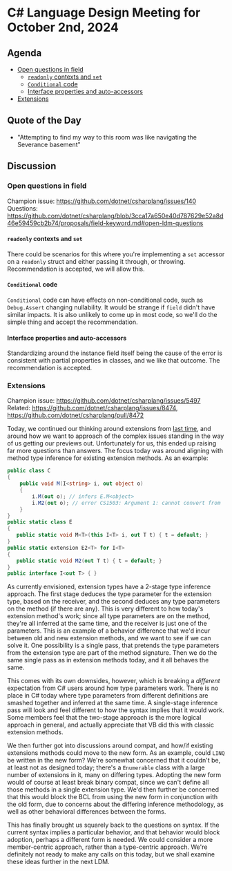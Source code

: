 # C# Language Design Meeting for October 2nd, 2024

## Agenda

- [Open questions in field](#open-questions-in-field)
    - [`readonly` contexts and `set`](#readonly-contexts-and-set)
    - [`Conditional` code](#conditional-code)
    - [Interface properties and auto-accessors](#interface-properties-and-auto-accessors)
- [Extensions](#extensions)

## Quote of the Day

- "Attempting to find my way to this room was like navigating the Severance basement"

## Discussion

### Open questions in field

Champion issue: https://github.com/dotnet/csharplang/issues/140  
Questions: https://github.com/dotnet/csharplang/blob/3cca17a650e40d787629e52a8d46e59459cb2b74/proposals/field-keyword.md#open-ldm-questions

#### `readonly` contexts and `set`

There could be scenarios for this where you're implementing a `set` accessor on a `readonly` struct and either passing it through, or throwing. Recommendation is accepted, we will
allow this.

#### `Conditional` code

`Conditional` code can have effects on non-conditional code, such as `Debug.Assert` changing nullability. It would be strange if `field` didn't have similar impacts. It is also
unlikely to come up in most code, so we'll do the simple thing and accept the recommendation.

#### Interface properties and auto-accessors

Standardizing around the instance field itself being the cause of the error is consistent with partial properties in classes, and we like that outcome. The recommendation is accepted.

### Extensions

Champion issue: https://github.com/dotnet/csharplang/issues/5497  
Related: https://github.com/dotnet/csharplang/issues/8474, https://github.com/dotnet/csharplang/pull/8472

Today, we continued our thinking around extensions from [last time](./LDM-2024-09-30.md#extensions), and around how we want to approach of the complex issues standing in the way of
us getting our previews out. Unfortunately for us, this ended up raising far more questions than answers. The focus today was around aligning with method type inference for existing
extension methods. As an example:

```cs
public class C
{
    public void M(I<string> i, out object o)
    {
        i.M(out o); // infers E.M<object>
        i.M2(out o); // error CS1503: Argument 1: cannot convert from 'out object' to 'out string'
    }
}
public static class E
{
   public static void M<T>(this I<T> i, out T t) { t = default; }
}
public static extension E2<T> for I<T>
{
   public static void M2(out T t) { t = default; }
}
public interface I<out T> { }
```

As currently envisioned, extension types have a 2-stage type inference approach. The first stage deduces the type parameter for the extension type, based on the receiver, and the second
deduces any type parameters on the method (if there are any). This is very different to how today's extension method's work; since all type parameters are on the method, they're all inferred
at the same time, and the receiver is just one of the parameters. This is an example of a behavior difference that we'd incur between old and new extension methods, and we want to see if
we can solve it. One possibility is a single pass, that pretends the type parameters from the extension type are part of the method signature. Then we do the same single pass as in extension
methods today, and it all behaves the same.

This comes with its own downsides, however, which is breaking a _different_ expectation from C# users around how type parameters work. There is no place in C# today where type parameters
from different definitions are smashed together and inferred at the same time. A single-stage inference pass will look and feel different to how the syntax implies that it would work. Some
members feel that the two-stage approach is the more logical approach in general, and actually appreciate that VB did this with classic extension methods.

We then further got into discussions around compat, and how/if existing extensions methods could move to the new form. As an example, could `LINQ` be written in the new form? We're somewhat
concerned that it couldn't be, at least not as designed today; there's a `Enumerable` class with a large number of extensions in it, many on differing types. Adopting the new form would
of course at least break binary compat, since we can't define all those methods in a single extension type. We'd then further be concerned that this would block the BCL from using the new
form in conjunction with the old form, due to concerns about the differing inference methodology, as well as other behavioral differences between the forms.

This has finally brought us squarely back to the questions on syntax. If the current syntax implies a particular behavior, and that behavior would block adoption, perhaps a different form
is needed. We could consider a more member-centric approach, rather than a type-centric approach. We're definitely not ready to make any calls on this today, but we shall examine these ideas
further in the next LDM.
